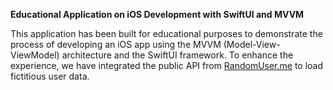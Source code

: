 **Educational Application on iOS Development with SwiftUI and MVVM**

This application has been built for educational purposes to demonstrate the process of developing an iOS app using the MVVM (Model-View-ViewModel) architecture and the SwiftUI framework. To enhance the experience, we have integrated the public API from [RandomUser.me](https://randomuser.me) to load fictitious user data.
